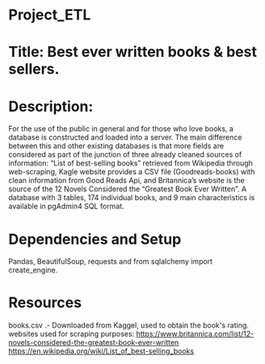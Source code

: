 # Project_ETL

# Title: Best ever written books & best sellers. 
 
# Description:
For the use of the public in general and for those who love books, a database is constructed and loaded into a server. The main difference between this and other
existing databases is that more fields are considered as part of the junction of three already cleaned sources of information: “List of best-selling books” retrieved 
from Wikipedia through web-scraping, Kagle website provides a CSV file (Goodreads-books) with clean information from Good Reads Api, and Britannica’s website is the 
source of the 12  Novels Considered the “Greatest Book Ever Written”. A database with 3 tables, 174 individual books, and 9 main characteristics is available in 
pgAdmin4 SQL format.  


# Dependencies and Setup
Pandas, BeautifulSoup, requests and from sqlalchemy import create_engine. 

# Resources
books.csv .- Downloaded from Kaggel, used to obtain the book's rating.                                                                                            
websites used for scraping purposes: https://www.britannica.com/list/12-novels-considered-the-greatest-book-ever-written
https://en.wikipedia.org/wiki/List_of_best-selling_books

